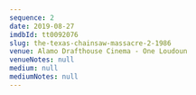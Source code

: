 ```yaml
---
sequence: 2
date: 2019-08-27
imdbId: tt0092076
slug: the-texas-chainsaw-massacre-2-1986
venue: Alamo Drafthouse Cinema - One Loudoun
venueNotes: null
medium: null
mediumNotes: null
---
```


